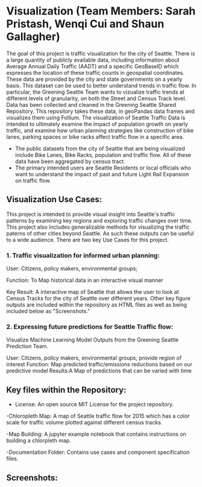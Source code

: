 # Visualization (Team Members: Sarah Pristash, Wenqi Cui and Shaun Gallagher)

The goal of this project is traffic visualization for the city of Seattle. There is a large quantity of publicly available data, including information about Average Annual Daily Traffic (AADT) and a specific GeoBaseID which expresses the location of these traffic counts in geospatial coordinates. These data are provided by the city and state governments on a yearly basis. This dataset can be used to better understand trends in traffic flow. In particular, the Greening Seattle Team wants to vizualize traffic trends at different levels of granularity, on both the Street and Census Track level. Data has been collected and cleaned in the Greening Seattle Shared Repository. This repository takes these data, in geoPandas data frames and visualizes them using Follium. The visualization of Seattle Traffic Data is intended to ultimately examine the impact of population growth on yearly traffic, and examine how urban planning strategies like construction of bike lanes, parking spaces or bike racks affect traffic flow in a specific area.   

- The public datasets from the city of Seattle that are being visualized include Bike Lanes, Bike Racks, population and traffic flow. All of these data have been aggregated by census tract. 
- The primary intended users are Seattle Residents or local officials who want to understand the impact of past and future Light Rail Expansion on traffic flow.


## Visualization Use Cases:

This project is intended to provide visual insight into Seattle's traffic patterns by examining key regions and exploring traffic changes over time. This project also includes generalizable methods for visualizing the traffic paterns of other cities beyond Seattle. As such these outputs can be useful to a wide audience. There are two key Use Cases for this project.  

### 1. Traffic visualization for informed urban planning:   
User: Citizens, policy makers, environmental groups; 

Function: To Map historical data in an interactive visual manner

Key Result: A interactive map of Seattle that allows the user to look at Census Tracks for the city of Seattle over different years. Other key figure outputs are included within the repository as HTML files as well as being included below as "Screenshots."   

### 2. Expressing future predictions for Seattle Traffic flow:
Visualize Machine Learning Model Outputs from the Greening Seattle Prediction Team. 

User: Citizens, policy makers, environmental groups; provide region of interest
Function: Map predicted traffic/emissions reductions based on our predictive model
Results:A  Map of predictions that can be varied with time


## Key files within the Repository:

- License: An open source MIT License for the project repository.

-Chloropleth Map: A map of Seattle traffic flow for 2015 which has a color scale for traffic volume plotted against different census tracks.

-Map Building: A jupyter example notebook that contains instructions on building a chlorpleth map. 

-Documentation Folder: Contains use cases and component specification files.
 

  





## Screenshots:

